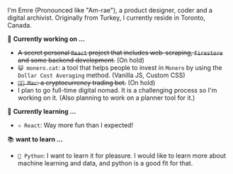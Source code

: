 I'm Emre (Pronounced like "Am-rae"), a product designer, coder and a digital archivist. Originally from Turkey, I currently reside in Toronto, Canada. 

🔭 **Currently working on ...**
  - ~~A secret personal `React` project that includes web-scraping, `Firestore` and some backend development.~~ (On hold)
  - `😺 monero.cat`: a tool that helps people to invest in `Monero` by using the `Dollar Cost Averaging` method. (Vanilla JS, Custom CSS)
  - ~~`🙎🏻‍ Mac`: a cryptocurrency trading bot.~~ (On hold)
  - I plan to go full-time digital nomad. It is a challenging process so I'm working on it. (Also planning to work on a planner tool for it.)

🌱 **Currently learning ...**
  - `⚛️ React`: Way more fun than I expected!

📚 **want to learn ...**
  - `🐍 Python`: I want to learn it for pleasure. I would like to learn more about machine learning and data, and python is a good fit for that.

